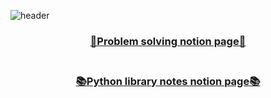 ![header](https://capsule-render.vercel.app/api?type=soft&color=011638&fontColor=D499B9&height=150&section=header&text=Algorithm&fontSize=70&&animation=twinkling)

### [<center>📑Problem solving notion page📑</center>](https://www.notion.so/gyuhwanhwang/f001ad60c81944b2a7c8b63e7f4be450?v=0738a0a2b32b492b8fa58faca3f6a5ed)<br>
### [<center>📚Python library notes notion page📚</center>](https://www.notion.so/gyuhwanhwang/a36b769d21104938a1fea258c7b35fdc)